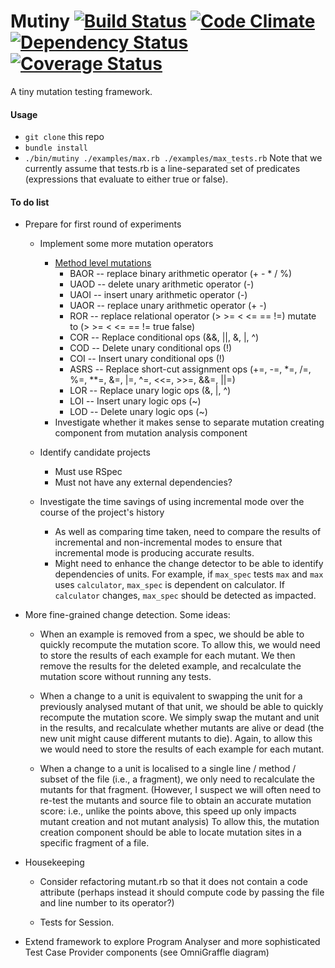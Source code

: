# Mutiny [![Build Status](https://travis-ci.org/mutiny/mutiny.png?branch=master)](https://travis-ci.org/mutiny/mutiny) [![Code Climate](https://codeclimate.com/github/mutiny/mutiny.png)](https://codeclimate.com/github/mutiny/mutiny) [![Dependency Status](https://gemnasium.com/mutiny/mutiny.png)](https://gemnasium.com/mutiny/mutiny) [![Coverage Status](https://coveralls.io/repos/mutiny/mutiny/badge.png?branch=master)](https://coveralls.io/r/mutiny/mutiny?branch=master)

A tiny mutation testing framework.

#### Usage
* `git clone` this repo
* `bundle install`
* `./bin/mutiny ./examples/max.rb ./examples/max_tests.rb` Note that we currently assume that tests.rb is a line-separated set of predicates (expressions that evaluate to either true or false).

#### To do list

* Prepare for first round of experiments
  * Implement some more mutation operators
      * [Method level mutations](http://cs.gmu.edu/~offutt/mujava/mutopsMethod.pdf)
          * BAOR -- replace binary arithmetic operator (+ - * / %)
          * UAOD -- delete unary arithmetic operator (-)
          * UAOI -- insert unary arithmetic operator (-)
          * UAOR -- replace unary arithmetic operator (+ -)
          * ROR -- replace relational operator (> >= < <= == !=) mutate to (> >= < <= == != true false)
          * COR -- Replace conditional ops (&&, ||, &, |, ^)
          * COD -- Delete unary conditional ops (!)
          * COI -- Insert unary conditional ops (!)
          * ASRS -- Replace short-cut assignment ops (+=, -=, *=, /=, %=, **=, &=, |=, ^=, <<=, >>=, &&=, ||=)
          * LOR -- Replace unary logic ops (&, |, ^)
          * LOI -- Insert unary logic ops (~)
          * LOD -- Delete unary logic ops (~)
      * Investigate whether it makes sense to separate mutation creating component from mutation analysis component
  
  * Identify candidate projects
      * Must use RSpec
      * Must not have any external dependencies?
    
  * Investigate the time savings of using incremental mode over the course of the project's history
      * As well as comparing time taken, need to compare the results of incremental and non-incremental modes to ensure that incremental mode is producing accurate results.
      * Might need to enhance the change detector to be able to identify dependencies of units. For example, if `max_spec` tests `max` and `max` uses `calculator`, `max_spec` is dependent on calculator. If `calculator` changes, `max_spec` should be detected as impacted.

* More fine-grained change detection. Some ideas:
  * When an example is removed from a spec, we should be able to quickly recompute the mutation score. To allow this, we would need to store the results of each example for each mutant. We then remove the results for the deleted example, and recalculate the mutation score without running any tests.
  
  * When a change to a unit is equivalent to swapping the unit for a previously analysed mutant of that unit, we should be able to quickly recompute the mutation score. We simply swap the mutant and unit in the results, and recalculate whether mutants are alive or dead (the new unit might cause different mutants to die). Again, to allow this we would need to store the results of each example for each mutant.
  
  * When a change to a unit is localised to a single line / method / subset of the file (i.e., a fragment), we only need to recalculate the mutants for that fragment. (However, I suspect we will often need to re-test the mutants and source file to obtain an accurate mutation score: i.e., unlike the points above, this speed up only impacts mutant creation and not mutant analysis) To allow this, the mutation creation component should be able to locate mutation sites in a specific fragment of a file. 
  
* Housekeeping

  * Consider refactoring mutant.rb so that it does not contain a code attribute (perhaps instead it should compute code by passing the file and line number to its operator?)

  * Tests for Session.
    
* Extend framework to explore Program Analyser and more sophisticated Test Case Provider components (see OmniGraffle diagram)
